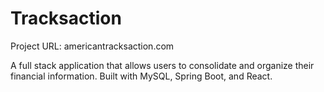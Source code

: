 # Tracksaction

Project URL: americantracksaction.com

A full stack application that allows users to consolidate and organize their financial information. Built with MySQL, Spring Boot, and React.
